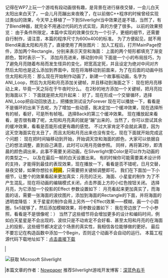 记得在WP7上玩一个游戏有段动画很有趣，是背景在进行昼夜交替，一会儿白天太阳出来白天了，一会儿月亮蹦出来夜晚了，在以前做C++程序的时候曾经实现过类似的效果，今天早上移植了一下到Silverlight当中效果还是不错，当然了，有了Blend神器，就完全不用通过代码的方式实现，真的方便了很多。
以前的效果预览：
<a href="http://images.cnblogs.com/cnblogs_com/nowpaper/201102/201102131415562688.jpg"></a>
由于条件所限定，本篇中实现的效果仅仅为一个引子，更细的细节，还需要自行制作，请注意，本篇的程序尺寸为600x400的标准。
为了方便起见，就不用Blend来画太阳和月亮了，直接使用了两张图片：
<a href="http://images.cnblogs.com/cnblogs_com/nowpaper/201102/201102131415581618.jpg"></a>
加入工程后，打开MainPage控件，添加两个Rectangle，分别来表示天空和海面：
<a href="http://images.cnblogs.com/cnblogs_com/nowpaper/201102/201102131416018256.jpg"></a>
上面的两个矩形都填充了渐变颜色，暂时表示一下。
添加月亮进来，移动到中间
<a href="http://images.cnblogs.com/cnblogs_com/nowpaper/201102/201102131416045974.jpg"></a>
下面是一个小的布局技巧，为了避免月亮随着布局而发生怪异的变化，把宽高定死，并且设定为绝对中间对齐
<a href="http://images.cnblogs.com/cnblogs_com/nowpaper/201102/201102131416089448.jpg"></a>
然后太阳也是这么添加到界面中，现在将海移动到前面来，为了在后面的动画中挡住太阳和月亮：
<a href="http://images.cnblogs.com/cnblogs_com/nowpaper/201102/201102131416128529.jpg"></a>
那么现在开始制作动画了，新建一个故事板动画，名字为ANI_Loop，然后为太阳和月亮添加关键帧，并且移动到海面之下：
<a href="http://images.cnblogs.com/cnblogs_com/nowpaper/201102/201102131416157293.jpg"></a>
现在把月亮移动上来，毕竟一天之际在于午夜时分么。
<a href="http://images.cnblogs.com/cnblogs_com/nowpaper/201102/201102131416188981.jpg"></a>
在2秒的地方添加一个关键帧，把月亮拉到海面以下：
<a href="http://images.cnblogs.com/cnblogs_com/nowpaper/201102/201102131416246958.jpg"></a>
下面就是把太阳升起来：
<a href="http://images.cnblogs.com/cnblogs_com/nowpaper/201102/201102131416263106.jpg"></a>
<a href="http://images.cnblogs.com/cnblogs_com/nowpaper/201102/201102131416291696.jpg"></a>
好了，现在形成一个交替循环，选择ANI_Loop把自动回放选上，把播放测试设为Forever
<a href="http://images.cnblogs.com/cnblogs_com/nowpaper/201102/201102131416338476.jpg"></a>
现在可以播放一下，看看是不是循环的出来下去呢，为了增加一些动感，我决定加一个缓冲效果，现在选择所有的帧，看好，可是所有帧哦。
<a href="http://images.cnblogs.com/cnblogs_com/nowpaper/201102/20110213141636970.jpg"></a>
选择Back的第三个缓冲效果。
<a href="http://images.cnblogs.com/cnblogs_com/nowpaper/201102/201102131416382898.jpg"></a>
现在播放起来看看，是否很有趣了呢，太阳和月亮真的就是“蹦”出来的，当然了，你可以尝试其余的缓冲效果，看看是否能形成更有趣的感觉。
不过大家肯定不会就此满意，因为这天空海面实在太丑了，而且太阳和月亮出来也没有变化，现在下面就开始完成这个问题：
<a href="http://images.cnblogs.com/cnblogs_com/nowpaper/201102/2011021314164227.jpg"></a>
现在把时间轴移动到开始，开始调天空和海面的颜色，大家可以依据自己的想法调整，直到自己满意，此时可以用月亮做参照。
同样，再将第2秒，即清晨的颜色调出来，此事不需要关闭动画，在Silverlight里Color是可以作为动画的的类型之一。
<a href="http://images.cnblogs.com/cnblogs_com/nowpaper/201102/201102131416466533.jpg"></a>
以及在最后一帧的白天设置出来。
<a href="http://images.cnblogs.com/cnblogs_com/nowpaper/201102/201102131416553133.jpg"></a>
有的时候你可能需要美术设计师的支持，才能得到最佳的表现效果，现在播放一下，看看是否不错呢，日月交替，昼夜交替，如果你想拉长<font style="background-color: rgba(255, 215, 0, 1)">时间</font>，只需要把关键帧调整即可。
我们在下面加一下小细节，让整个的效果看起来更加真实：月亮的泛光、海面、小星星的制作
为了不产生混乱，现在将动画的编辑模式关闭，点击界面上方的小红色按钮关闭。
<a href="http://images.cnblogs.com/cnblogs_com/nowpaper/201102/201102131416573458.jpg"></a>
选择月亮，为它添加一个投影的Effect
<a href="http://images.cnblogs.com/cnblogs_com/nowpaper/201102/201102131417009474.jpg"></a>
参数设置如下：
<a href="http://images.cnblogs.com/cnblogs_com/nowpaper/201102/201102131417048272.jpg"></a>
月亮看起来更加真实了，而海面的话，需要一张海面的波纹图片，添加到海面的Rectangle的下面，并将海面的透明度降低：
<a href="http://images.cnblogs.com/cnblogs_com/nowpaper/201102/201102131417082269.jpg"></a>
关于星星的制作会用上另外一个Effect效果——模糊，画一个小圆圈，5x5就够了，然后添加模糊效果，将参数设置如下：
<a href="http://images.cnblogs.com/cnblogs_com/nowpaper/201102/201102131417137281.jpg"></a>
我在旁边放了一个小参照，看看是不是很像呢：）
当然了这些细节将会增加更多的设计和编码时间，例如白天星星是不会出现的、波纹只是不动肯定不会好看、甚至太阳和月亮的在海面上的投影，这些细节都决定这个场景的真实性，我相信各位能够做的更好。
最后不要忘记在构造函数中添加一个Begin，否则这个动画不会自动的运行。
<a href="http://images.cnblogs.com/cnblogs_com/nowpaper/201102/201102131417175805.jpg"></a>
本篇工程源代码下载地址如下：<a href="http://files.cnblogs.com/nowpaper/TheDay.rar">点击直接下载</a>

<object border="1" data="data:application/x-oleobject;base64,QfXq3+HzJEysrJnDBxUISgAJAAADPgAAVykAAAAAAAAAAAAAAAAAAAAAAABaAAAAaAB0AHQAcAA6AC8ALwBmAGkAbABlAHMALgBjAG4AYgBsAG8AZwBzAC4AYwBvAG0ALwBuAG8AdwBwAGEAcABlAHIALwBUAGgAZQBEAGEAeQAuAHgAYQBwAAAAPAAAAAAAAAAAAAAAAAAAAAAAAAAAAAAAAAAAAAAAAAAAAAAAAAAAAAEAAAABAAAAAAAAAAAAAAAAAAAAGAAAADQALgAwAC4ANQAwADQAMAAxAC4AMAAAAAoAAAB0AHIAdQBlAAAAAAAAAAAAAAAAAAAA" width="600" type="application/x-silverlight-2" height="400">


<a style="text-decoration: none" href="http://go.microsoft.com/fwlink/?LinkID=149156"> <img alt="获取 Microsoft Silverlight" src="http://go.microsoft.com/fwlink/?LinkId=161376"> </a></object>
本篇文章的作者：<a href="http://www.cnblogs.com/nowpaper/" target="_blank">Nowpaper</a>
推荐Silverlight游戏开发博客：<a href="http://www.cnblogs.com/alamiye010/" target="_blank">深蓝色右手</a>